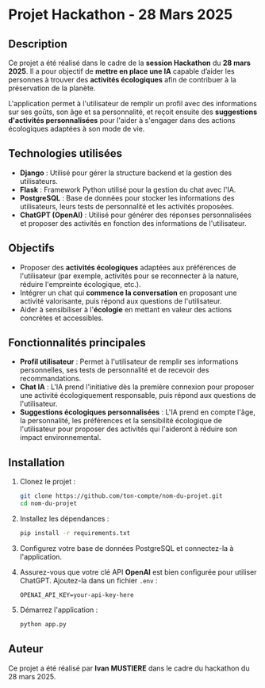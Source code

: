 # Projet Hackathon - 28 Mars 2025

## Description

Ce projet a été réalisé dans le cadre de la **session Hackathon** du **28 mars 2025**. Il a pour objectif de **mettre en place une IA** capable d’aider les personnes à trouver des **activités écologiques** afin de contribuer à la préservation de la planète.

L'application permet à l'utilisateur de remplir un profil avec des informations sur ses goûts, son âge et sa personnalité, et reçoit ensuite des **suggestions d'activités personnalisées** pour l'aider à s'engager dans des actions écologiques adaptées à son mode de vie.

## Technologies utilisées

- **Django** : Utilisé pour gérer la structure backend et la gestion des utilisateurs.
- **Flask** : Framework Python utilisé pour la gestion du chat avec l'IA.
- **PostgreSQL** : Base de données pour stocker les informations des utilisateurs, leurs tests de personnalité et les activités proposées.
- **ChatGPT (OpenAI)** : Utilisé pour générer des réponses personnalisées et proposer des activités en fonction des informations de l'utilisateur.

## Objectifs

- Proposer des **activités écologiques** adaptées aux préférences de l'utilisateur (par exemple, activités pour se reconnecter à la nature, réduire l'empreinte écologique, etc.).
- Intégrer un chat qui **commence la conversation** en proposant une activité valorisante, puis répond aux questions de l'utilisateur.
- Aider à sensibiliser à l'**écologie** en mettant en valeur des actions concrètes et accessibles.

## Fonctionnalités principales

- **Profil utilisateur** : Permet à l'utilisateur de remplir ses informations personnelles, ses tests de personnalité et de recevoir des recommandations.
- **Chat IA** : L'IA prend l'initiative dès la première connexion pour proposer une activité écologiquement responsable, puis répond aux questions de l'utilisateur.
- **Suggestions écologiques personnalisées** : L'IA prend en compte l'âge, la personnalité, les préférences et la sensibilité écologique de l'utilisateur pour proposer des activités qui l'aideront à réduire son impact environnemental.

## Installation

1. Clonez le projet :

    ```bash
    git clone https://github.com/ton-compte/nom-du-projet.git
    cd nom-du-projet
    ```

2. Installez les dépendances :

    ```bash
    pip install -r requirements.txt
    ```

3. Configurez votre base de données PostgreSQL et connectez-la à l'application.

4. Assurez-vous que votre clé API **OpenAI** est bien configurée pour utiliser ChatGPT. Ajoutez-la dans un fichier `.env` :

    ```
    OPENAI_API_KEY=your-api-key-here
    ```

5. Démarrez l'application :

    ```bash
    python app.py
    ```

## Auteur

Ce projet a été réalisé par **Ivan MUSTIERE** dans le cadre du hackathon du 28 mars 2025.